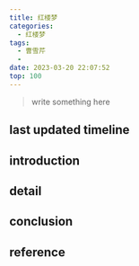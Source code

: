 ```yaml
---
title: 红楼梦
categories:
  - 红楼梦
tags:
  - 曹雪芹
  - 
date: 2023-03-20 22:07:52
top: 100
---
```


>write something here


## last updated timeline


## introduction


## detail


## conclusion


## reference
